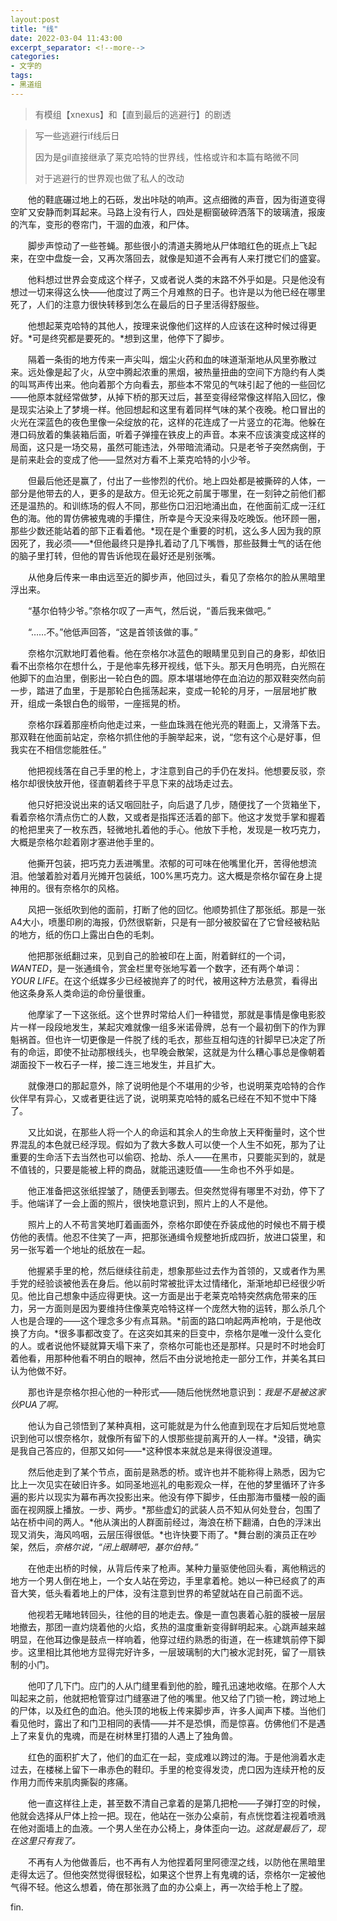 ```yaml
---
layout:post
title: "线"
date: 2022-03-04 11:43:00
excerpt_separator: <!--more-->
categories:
- 文字的
tags:
- 黑道组
---
```

> 有模组【xnexus】和【直到最后的逃避行】的剧透
> 
<!--more-->
> 写一些逃避行if线后日
> 
> 因为是gil直接继承了莱克哈特的世界线，性格或许和本篇有略微不同
> 
> 对于逃避行的世界观也做了私人的改动


&#8195;&#8195;他的鞋底碾过地上的石砾，发出咔哒的响声。这点细微的声音，因为街道变得空旷又安静而刺耳起来。马路上没有行人，四处是橱窗破碎洒落下的玻璃渣，报废的汽车，变形的卷帘门，干涸的血液，和尸体。

&#8195;&#8195;脚步声惊动了一些苍蝇。那些很小的清道夫腾地从尸体暗红色的斑点上飞起来，在空中盘旋一会，又再次落回去，就像是知道不会再有人来打搅它们的盛宴。

&#8195;&#8195;他料想过世界会变成这个样子，又或者说人类的末路不外乎如是。只是他没有想过一切来得这么快——他度过了两三个月难熬的日子。也许是以为他已经在哪里死了，人们的注意力很快转移到怎么在最后的日子里活得舒服些。

&#8195;&#8195;他想起莱克哈特的其他人，按理来说像他们这样的人应该在这种时候过得更好。*可是终究都是要死的。*想到这里，他停下了脚步。

&#8195;&#8195;隔着一条街的地方传来一声尖叫，烟尘火药和血的味道渐渐地从风里弥散过来。远处像是起了火，从空中腾起浓重的黑烟，被热量扭曲的空间下方隐约有人类的叫骂声传出来。他向着那个方向看去，那些本不常见的气味引起了他的一些回忆——他原本就经常做梦，从掉下桥的那天过后，甚至变得经常像这样陷入回忆，像是现实沾染上了梦境一样。他回想起和这里有着同样气味的某个夜晚。枪口冒出的火光在深蓝色的夜色里像一朵绽放的花，这样的花连成了一片竖立的花海。他躲在港口码放着的集装箱后面，听着子弹撞在铁皮上的声音。本来不应该演变成这样的局面，这只是一场交易，虽然可能违法，外带暗流涌动。只是老爷子突然病倒，于是前来赴会的变成了他——显然对方看不上莱克哈特的小少爷。

&#8195;&#8195;但最后他还是赢了，付出了一些惨烈的代价。地上四处都是被撕碎的人体，一部分是他带去的人，更多的是敌方。但无论死之前属于哪里，在一刻钟之前他们都还是温热的。和训练场的假人不同，那些伤口汩汩地涌出血，在他面前汇成一汪红色的海。他的胃仿佛被鬼魂的手攥住，所幸是今天没来得及吃晚饭。他环顾一圈，那些少数还能站着的部下正看着他。*现在是个重要的时机，这么多人因为我的原因死了，我必须——*但他最终只是挣扎着动了几下嘴唇，那些鼓舞士气的话在他的脑子里打转，但他的胃告诉他现在最好还是别张嘴。

&#8195;&#8195;从他身后传来一串由远至近的脚步声，他回过头，看见了奈格尔的脸从黑暗里浮出来。

&#8195;&#8195;“基尔伯特少爷。”奈格尔叹了一声气，然后说，“善后我来做吧。”

&#8195;&#8195;“……不。”他低声回答，“这是首领该做的事。”

&#8195;&#8195;奈格尔沉默地盯着他看。他在奈格尔冰蓝色的眼睛里见到自己的身影，却依旧看不出奈格尔在想什么，于是他率先移开视线，低下头。那天月色明亮，白光照在他脚下的血泊里，倒影出一轮白色的圆。原本堪堪地停在血泊边的那双鞋突然向前一步，踏进了血里，于是那轮白色摇荡起来，变成一轮轮的月牙，一层层地扩散开，组成一条银白色的缎带，一座摇晃的桥。

&#8195;&#8195;奈格尔踩着那座桥向他走过来，一些血珠溅在他光亮的鞋面上，又滑落下去。那双鞋在他面前站定，奈格尔抓住他的手腕举起来，说，“您有这个心是好事，但我实在不相信您能胜任。”

&#8195;&#8195;他把视线落在自己手里的枪上，才注意到自己的手仍在发抖。他想要反驳，奈格尔却很快放开他，径直朝着终于平息下来的战场走过去。

&#8195;&#8195;他只好把没说出来的话又咽回肚子，向后退了几步，随便找了一个货箱坐下，看着奈格尔清点伤亡的人数，又或者是指挥还活着的部下。他这才发觉手掌和握着的枪把里夹了一枚东西，轻微地扎着他的手心。他放下手枪，发现是一枚巧克力，大概是奈格尔趁着刚才塞进他手里的。

&#8195;&#8195;他撕开包装，把巧克力丢进嘴里。浓郁的可可味在他嘴里化开，苦得他想流泪。他皱着脸对着月光摊开包装纸，100%黑巧克力。这大概是奈格尔留在身上提神用的。很有奈格尔的风格。


&#8195;&#8195;风把一张纸吹到他的面前，打断了他的回忆。他顺势抓住了那张纸。那是一张A4大小，喷墨印刷的海报，仍然很崭新，只是有一部分被胶留在了它曾经被粘贴的地方，纸的伤口上露出白色的毛刺。

&#8195;&#8195;他把那张纸翻过来，见到自己的脸被印在上面，附着鲜红的一个词，*WANTED*，是一张通缉令，赏金栏里夸张地写着一个数字，还有两个单词：*YOUR LIFE*。在这个纸媒多少已经被抛弃了的时代，被用这种方法悬赏，看得出他这条身系人类命运的命份量很重。

&#8195;&#8195;他摩挲了一下这张纸。这个世界时常给人们一种错觉，那就是事情是像电影胶片一样一段段地发生，某起灾难就像一组多米诺骨牌，总有一个最初倒下的作为罪魁祸首。但也许一切更像是一件脱了线的毛衣，那些互相勾连的针脚早已决定了所有的命运，即使不扯动那根线头，也早晚会散架，这就是为什么糟心事总是像朝着湖面投下一枚石子一样，接二连三地发生，并且扩大。

&#8195;&#8195;就像港口的那起意外，除了说明他是个不堪用的少爷，也说明莱克哈特的合作伙伴早有异心，又或者更往远了说，说明莱克哈特的威名已经在不知不觉中下降了。

&#8195;&#8195;又比如说，在那些人将一个人的命运和其余人的生命放上天秤衡量时，这个世界混乱的本色就已经浮现。假如为了救大多数人可以使一个人生不如死，那为了让重要的生命活下去当然也可以偷窃、抢劫、杀人——在黑市，只要能买到的，就是不值钱的，只要是能被上秤的商品，就能迅速贬值——生命也不外乎如是。

&#8195;&#8195;他正准备把这张纸捏皱了，随便丢到哪去。但突然觉得有哪里不对劲，停下了手。他端详了一会上面的照片，很快地意识到，照片上的人不是他。

&#8195;&#8195;照片上的人不苟言笑地盯着画面外，奈格尔即使在乔装成他的时候也不屑于模仿他的表情。他忍不住笑了一声，把那张通缉令规整地折成四折，放进口袋里，和另一张写着一个地址的纸放在一起。

&#8195;&#8195;他握紧手里的枪，然后继续往前走，想象那些过去作为首领的，又或者作为黑手党的经验谈被他丢在身后。他以前时常被批评太过情绪化，渐渐地却已经很少听见。他比自己想象中适应得更快。这一方面是出于老莱克哈特突然病危带来的压力，另一方面则是因为要维持住像莱克哈特这样一个庞然大物的运转，那么杀几个人也是合理的——这个理念多少有点耳熟。*前面的路口响起两声枪响，于是他改换了方向。*很多事都改变了。在这突如其来的巨变中，奈格尔是唯一没什么变化的人。或者说他怀疑就算天塌下来了，奈格尔可能也还是那样。只是时不时地会盯着他看，用那种他看不明白的眼神，然后不由分说地抢走一部分工作，并美名其曰认为他做不好。

&#8195;&#8195;那也许是奈格尔担心他的一种形式——随后他恍然地意识到：*我是不是被这家伙PUA了啊。*

&#8195;&#8195;他认为自己领悟到了某种真相，这可能就是为什么他直到现在才后知后觉地意识到他可以恨奈格尔，就像所有留下的人恨那些提前离开的人一样。*没错，确实是我自己答应的，但那又如何——*这种恨本来就总是来得很没道理。

&#8195;&#8195;然后他走到了某个节点，面前是熟悉的桥。或许也并不能称得上熟悉，因为它比上一次见实在破旧许多。如同圣地巡礼的电影观众一样，在他的梦里循环了许多遍的影片以现实为幕布再次投影出来。他没有停下脚步，任由那海市蜃楼一般的画面在视网膜上播放。一步、两步。*那些虚幻的武装人员不知从何处登台，包围了站在桥中间的两人。*他从演出的人群面前经过，海浪在桥下翻涌，白色的浮沫出现又消失，海风呜咽，云层压得很低。*也许快要下雨了。*舞台剧的演员正在吵架，然后，*奈格尔说，“闭上眼睛吧，基尔伯特。”*

&#8195;&#8195;在他走出桥的时候，从背后传来了枪声。某种力量驱使他回头看，离他稍远的地方一个男人倒在地上，一个女人站在旁边，手里拿着枪。她以一种已经疯了的声音大笑，低头看着地上的尸体，没有注意到世界的希望就站在自己前面不远。

&#8195;&#8195;他视若无睹地转回头，往他的目的地走去。像是一直包裹着心脏的膜被一层层地撤去，那团一直灼烧着他的火焰，炙热的温度重新变得鲜明起来。心跳声越来越明显，在他耳边像是鼓点一样响着，他穿过纽约熟悉的街道，在一栋建筑前停下脚步。这里相比其他地方显得完好许多，一层玻璃制的大门被水泥封死，留了一扇铁制的小门。

&#8195;&#8195;他叩了几下门。应门的人从门缝里看到他的脸，瞳孔迅速地收缩。在那个人大叫起来之前，他就把枪管穿过门缝塞进了他的嘴里。他又给了门锁一枪，跨过地上的尸体，以及红色的血泊。他头顶的地板上传来脚步声，许多人闻声下楼。当他们看见他时，露出了和门卫相同的表情——并不是恐惧，而是惊喜。仿佛他们不是遇上了来复仇的鬼魂，而是在树林里打猎的人遇上了独角兽。

&#8195;&#8195;红色的面积扩大了，他们的血汇在一起，变成难以跨过的海。于是他淌着水走过去，在楼梯上留下一串赤色的鞋印。手里的枪变得发烫，虎口因为连续开枪的反作用力而传来肌肉撕裂的疼痛。

&#8195;&#8195;他一直这样往上走，甚至数不清自己拿着的是第几把枪——子弹打空的时候，他就会选择从尸体上捡一把。现在，他站在一张办公桌前，有点恍惚着注视着喷溅在他对面墙上的血液。一个男人坐在办公椅上，身体歪向一边。*这就是最后了，现在这里只有我了。*

&#8195;&#8195;不再有人为他做善后，也不再有人为他捏着阿里阿德涅之线，以防他在黑暗里走得太远了。但他突然觉得很轻松，如果这个世界上有鬼魂的话，奈格尔一定被他气得不轻。他这么想着，倚在那张溅了血的办公桌上，再一次给手枪上了膛。


fin.
